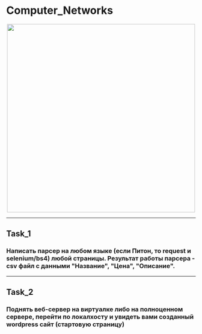# Computer_Networks

<div id="header" align="center">
  <img src="https://media.giphy.com/media/heIX5HfWgEYlW/giphy.gif" width="500"/>
</div>

---

## Task_1
### Написать парcер на любом языке (если Питон, то request и selenium/bs4) любой страницы. Результат работы парсера - csv файл с данными "Название", "Цена", "Описание".

---

## Task_2
### Поднять веб-сервер на виртуалке либо на полноценном сервере, перейти по локалхосту и увидеть вами созданный wordpress сайт (стартовую страницу)

